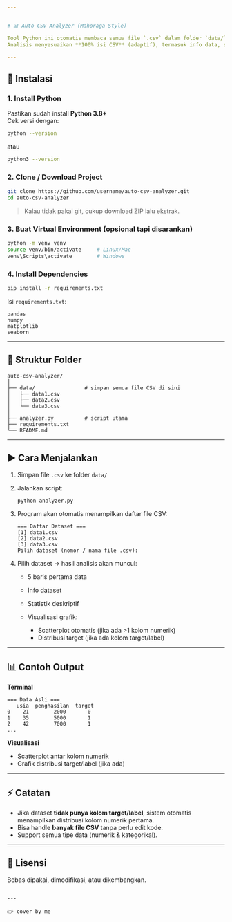 ```yaml
---


# 📊 Auto CSV Analyzer (Mahoraga Style)

Tool Python ini otomatis membaca semua file `.csv` dalam folder `data/`, lalu memberi opsi ke user untuk memilih dataset mana yang mau dianalisis.  
Analisis menyesuaikan **100% isi CSV** (adaptif), termasuk info data, statistik, dan visualisasi sederhana.

---
```


## 🚀 Instalasi

### 1. Install Python
Pastikan sudah install **Python 3.8+**  
Cek versi dengan:
```bash
python --version
````

atau

```bash
python3 --version
```

### 2. Clone / Download Project

```bash
git clone https://github.com/username/auto-csv-analyzer.git
cd auto-csv-analyzer
```

> Kalau tidak pakai git, cukup download ZIP lalu ekstrak.

### 3. Buat Virtual Environment (opsional tapi disarankan)

```bash
python -m venv venv
source venv/bin/activate     # Linux/Mac
venv\Scripts\activate        # Windows
```

### 4. Install Dependencies

```bash
pip install -r requirements.txt
```

Isi `requirements.txt`:

```
pandas
numpy
matplotlib
seaborn
```

---

## 📂 Struktur Folder

```
auto-csv-analyzer/
│
├── data/                # simpan semua file CSV di sini
│   ├── data1.csv
│   ├── data2.csv
│   └── data3.csv
│
├── analyzer.py          # script utama
├── requirements.txt
└── README.md
```

---

## ▶️ Cara Menjalankan

1. Simpan file `.csv` ke folder `data/`
2. Jalankan script:

   ```bash
   python analyzer.py
   ```
3. Program akan otomatis menampilkan daftar file CSV:

   ```
   === Daftar Dataset ===
   [1] data1.csv
   [2] data2.csv
   [3] data3.csv
   Pilih dataset (nomor / nama file .csv): 
   ```
4. Pilih dataset → hasil analisis akan muncul:

   * 5 baris pertama data
   * Info dataset
   * Statistik deskriptif
   * Visualisasi grafik:

     * Scatterplot otomatis (jika ada >1 kolom numerik)
     * Distribusi target (jika ada kolom target/label)

---

## 📊 Contoh Output

**Terminal**

```
=== Data Asli ===
   usia  penghasilan  target
0    21        2000       0
1    35        5000       1
2    42        7000       1
...
```

**Visualisasi**

* Scatterplot antar kolom numerik
* Grafik distribusi target/label (jika ada)

---

## ⚡ Catatan

* Jika dataset **tidak punya kolom target/label**, sistem otomatis menampilkan distribusi kolom numerik pertama.
* Bisa handle **banyak file CSV** tanpa perlu edit kode.
* Support semua tipe data (numerik & kategorikal).

---

## 📌 Lisensi

Bebas dipakai, dimodifikasi, atau dikembangkan.

```

---

👉 cover by me
```
